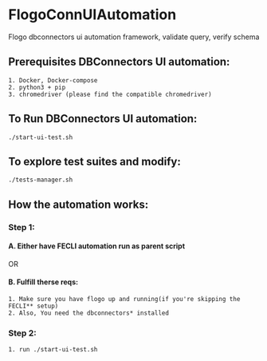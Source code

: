 # FlogoConnUIAutomation
Flogo dbconnectors ui automation framework, validate query, verify schema

## Prerequisites DBConnectors UI automation:
	1. Docker, Docker-compose
	2. python3 + pip
	3. chromedriver (please find the compatible chromedriver)

## To Run DBConnectors UI automation:
	./start-ui-test.sh

## To explore test suites and modify:
	./tests-manager.sh


## How the automation works:

### Step 1:
#### A. Either have FECLI automation run as parent script
OR
#### B. Fulfill therse reqs:
	1. Make sure you have flogo up and running(if you're skipping the FECLI** setup)
	2. Also, You need the dbconnectors* installed

### Step 2:
	1. run ./start-ui-test.sh
